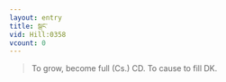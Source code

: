 ```yaml
---
layout: entry
title: སྒང་
vid: Hill:0358
vcount: 0
---
```

> To grow, become full (Cs\.) CD\. To cause to fill DK\.


